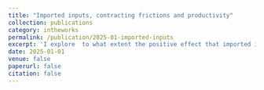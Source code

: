 ```yaml
---
title: "Imported inputs, contracting frictions and productivity"
collection: publications
category: intheworks
permalink: /publication/2025-01-imported-inputs
excerpt: 'I explore  to what extent the positive effect that imported inputs has on domestic firm's productivity is accounted by an (indirect) access to foreign contract enforcement institutions. Based on the identifying assumption that customized inputs are affected by contracting frictions but homogeneous inputs are not, I can separately identify this channel from a more broad “quality” effect (foreign inputs are vertically differentiated from domestic ones) by combining a rich microdata from Mexico at the firm-input-source level and a theoretical model of contracting frictions and international trade.'
date: 2025-01-01
venue: false
paperurl: false
citation: false
---
```

